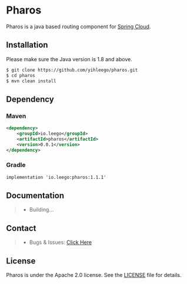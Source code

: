 # Pharos

Pharos is a java based routing component for [Spring Cloud](https://spring.io/projects/spring-cloud).

## Installation

Please make sure the Java version is 1.8 and above.

```bash
$ git clone https://github.com/yihleego/pharos.git
$ cd pharos
$ mvn clean install
```

## Dependency

### Maven

```xml
<dependency>
    <groupId>io.leego</groupId>
    <artifactId>pharos</artifactId>
    <version>0.0.1</version>
</dependency>
```

### Gradle

```xml
implementation 'io.leego:pharos:1.1.1'
```

## Documentation

> * Building...

## Contact

> * Bugs & Issues: [Click Here](https://github.com/yihleego/pharos/issues)

## License
Pharos is under the Apache 2.0 license. See the [LICENSE](LICENSE.txt) file for details.